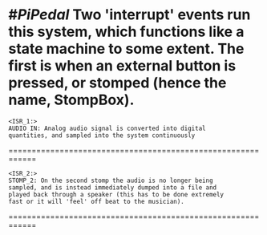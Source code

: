 #*PiPedal*
Two 'interrupt' events run this system, which functions like
a state machine to some extent. The first is when an external
button is pressed, or **stomped** (hence the name, StompBox). 
============================================================
```
<ISR_1:>
AUDIO IN: Analog audio signal is converted into digital 
quantities, and sampled into the system continuously
```
============================================================
```
<ISR_2:>
STOMP_2: On the second stomp the audio is no longer being 
sampled, and is instead immediately dumped into a file and 
played back through a speaker (this has to be done extremely 
fast or it will 'feel' off beat to the musician). 
```
============================================================
